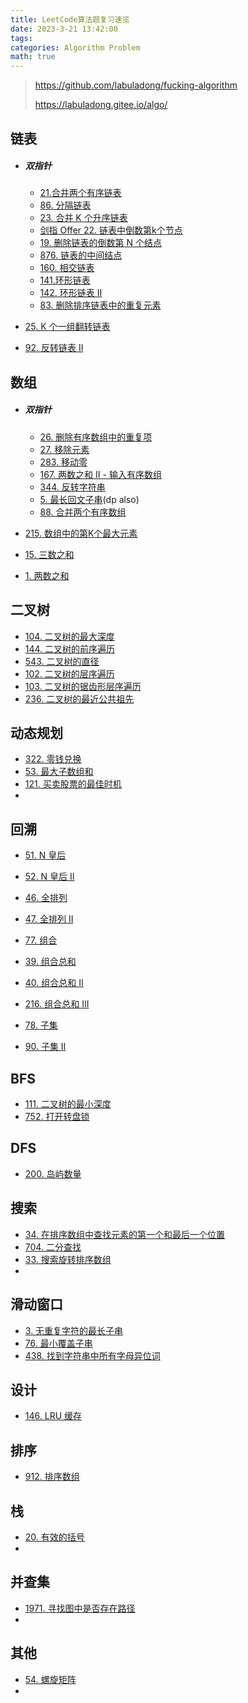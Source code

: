 ```yaml
---
title: LeetCode算法题复习速览
date: 2023-3-21 13:42:00
tags: 
categories: Algorithm Problem
math: true
---
```


> https://github.com/labuladong/fucking-algorithm
>
> https://labuladong.gitee.io/algo/

## 链表

- ##### 双指针

  - [21.合并两个有序链表](https://leetcode.cn/problems/merge-two-sorted-lists/)
  - [86. 分隔链表](https://leetcode.cn/problems/partition-list/)
  - [23. 合并 K 个升序链表](https://leetcode.cn/problems/merge-k-sorted-lists/)
  - [剑指 Offer 22. 链表中倒数第k个节点](https://leetcode.cn/problems/lian-biao-zhong-dao-shu-di-kge-jie-dian-lcof/)
  - [19. 删除链表的倒数第 N 个结点](https://leetcode.cn/problems/remove-nth-node-from-end-of-list/)
  - [876. 链表的中间结点](https://leetcode.cn/problems/middle-of-the-linked-list/)
  - [160. 相交链表](https://leetcode.cn/problems/intersection-of-two-linked-lists/)
  - [141.环形链表](https://leetcode.cn/problems/linked-list-cycle/)
  - [142. 环形链表 II](https://leetcode.cn/problems/linked-list-cycle-ii/) 
  - [83. 删除排序链表中的重复元素](https://leetcode.cn/problems/remove-duplicates-from-sorted-list/)

- [25. K 个一组翻转链表](https://leetcode.cn/problems/reverse-nodes-in-k-group/description/)

- [92. 反转链表 II](https://leetcode.cn/problems/reverse-linked-list-ii/description/)




## 数组

- ##### 双指针

  - [26. 删除有序数组中的重复项](https://leetcode.cn/problems/remove-duplicates-from-sorted-array/)
  - [27. 移除元素](https://leetcode.cn/problems/remove-element/)
  - [283. 移动零](https://leetcode.cn/problems/move-zeroes/)
  - [167. 两数之和 II - 输入有序数组](https://leetcode.cn/problems/two-sum-ii-input-array-is-sorted/)
  - [344. 反转字符串](https://leetcode.cn/problems/reverse-string/)
  - [5. 最长回文子串](https://leetcode.cn/problems/longest-palindromic-substring/)(dp also)
  - [88. 合并两个有序数组](https://leetcode.cn/problems/merge-sorted-array/description/)

- [215. 数组中的第K个最大元素](https://leetcode.cn/problems/kth-largest-element-in-an-array/description/)

- [15. 三数之和](https://leetcode.cn/problems/3sum/description/)

- [1. 两数之和](https://leetcode.cn/problems/two-sum/description/)



## 二叉树

- [104. 二叉树的最大深度](https://leetcode.cn/problems/maximum-depth-of-binary-tree/description/)
- [144. 二叉树的前序遍历](https://leetcode.cn/problems/binary-tree-preorder-traversal/description/)
- [543. 二叉树的直径](https://leetcode.cn/problems/diameter-of-binary-tree/description/)
- [102. 二叉树的层序遍历](https://leetcode.cn/problems/binary-tree-level-order-traversal/description/)
- [103. 二叉树的锯齿形层序遍历](https://leetcode.cn/problems/binary-tree-zigzag-level-order-traversal/description/)
- [236. 二叉树的最近公共祖先](https://leetcode.cn/problems/lowest-common-ancestor-of-a-binary-tree/description/)



## 动态规划

- [322. 零钱兑换](https://leetcode.cn/problems/coin-change/description/)
- [53. 最大子数组和](https://leetcode.cn/problems/maximum-subarray/description/)
- [121. 买卖股票的最佳时机](https://leetcode.cn/problems/best-time-to-buy-and-sell-stock/description/)
- 



## 回溯

- [51. N 皇后](https://leetcode.cn/problems/n-queens/description/)
- [52. N 皇后 II](https://leetcode.cn/problems/n-queens-ii/description/)

- [46. 全排列](https://leetcode.cn/problems/permutations/description/)
- [47. 全排列 II](https://leetcode.cn/problems/permutations-ii/description/)
- [77. 组合](https://leetcode.cn/problems/combinations/description/)
- [39. 组合总和](https://leetcode.cn/problems/combination-sum/description/)
- [40. 组合总和 II](https://leetcode.cn/problems/combination-sum-ii/description/)
- [216. 组合总和 III](https://leetcode.cn/problems/combination-sum-iii/description/)
- [78. 子集](https://leetcode.cn/problems/subsets/description/)
- [90. 子集 II](https://leetcode.cn/problems/subsets-ii/description/)



## BFS

- [111. 二叉树的最小深度](https://leetcode.cn/problems/minimum-depth-of-binary-tree/description/)
- [752. 打开转盘锁](https://leetcode.cn/problems/open-the-lock/description/)



## DFS

- [200. 岛屿数量](https://leetcode.cn/problems/number-of-islands/description/)



## 搜索

- [34. 在排序数组中查找元素的第一个和最后一个位置](https://leetcode.cn/problems/find-first-and-last-position-of-element-in-sorted-array/description/)
- [704. 二分查找](https://leetcode.cn/problems/binary-search/description/)
- [33. 搜索旋转排序数组](https://leetcode.cn/problems/search-in-rotated-sorted-array/description/)
- []()





## 滑动窗口

- [3. 无重复字符的最长子串](https://leetcode.cn/problems/longest-substring-without-repeating-characters/description/)
- [76. 最小覆盖子串](https://leetcode.cn/problems/minimum-window-substring/description/)
- [438. 找到字符串中所有字母异位词](https://leetcode.cn/problems/find-all-anagrams-in-a-string/description/)



## 设计

- [146. LRU 缓存](https://leetcode.cn/problems/lru-cache/description/)



## 排序

- [912. 排序数组](https://leetcode.cn/problems/sort-an-array/description/)



## 栈

- [20. 有效的括号](https://leetcode.cn/problems/valid-parentheses/description/)
- 



## 并查集

- [1971. 寻找图中是否存在路径](https://leetcode.cn/problems/find-if-path-exists-in-graph/description/)
- 



## 其他

- [54. 螺旋矩阵](https://leetcode.cn/problems/spiral-matrix/description/)
- 